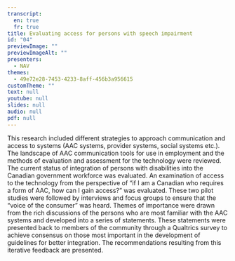 ```yaml
---
transcript:
  en: true
  fr: true
title: Evaluating access for persons with speech impairment
id: "04"
previewImage: ""
previewImageAlt: ""
presenters:
  - NAV
themes:
  - 49e72e28-7453-4233-8aff-456b3a956615
customTheme: ""
text: null
youtube: null
slides: null
audio: null
pdf: null
---
```

This research included different strategies to approach communication and access to systems (AAC systems, provider systems, social systems etc.).  The landscape of AAC communication tools for use in employment and the methods of evaluation and assessment for the technology were reviewed.  The current status of integration of persons with disabilities into the Canadian government workforce was evaluated.  An examination of access to the technology from the perspective of “if I am a Canadian who requires a form of AAC, how can I gain access?” was evaluated.  These two pilot studies were followed by interviews and focus groups to ensure that the “voice of the consumer” was heard.  Themes of importance were drawn from the rich discussions of the persons who are most familiar with the AAC systems and developed into a series of statements. These statements were presented back to members of the community through a Qualtrics survey to achieve consensus on those most important in the development of guidelines for better integration. The recommendations resulting from this iterative feedback are presented.
